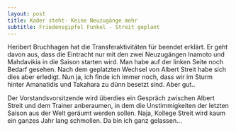 ```yaml
---
layout: post
title: Kader steht- Keine Neuzugänge mehr
subtitle: Friedensgipfel Funkel - Streit geplant
---
```


Heribert Bruchhagen hat die Transferaktivitäten für beendet erklärt. Er geht davon aus, dass die Eintracht nur mit den zwei Neuzugängen Inamoto und Mahdavikia in die Saison starten wird. Man habe auf der linken Seite noch Bedarf gesehen. Nach dem geplatzten Wechsel von Albert Streit habe sich dies aber erledigt. Nun ja, ich finde ich immer noch, dass wir im Sturm hinter Amanatidis und Takahara zu dünn besetzt sind. Aber gut..

Der Vorstandsvorsitzende wird überdies ein Gespräch zwischen Albert Streit und dem Trainer anberaumen, in dem die Unstimmigkeiten der letzten Saison aus der Welt geräumt werden sollen. Naja, Kollege Streit wird kaum ein ganzes Jahr lang schmollen. Da bin ich ganz gelassen...
